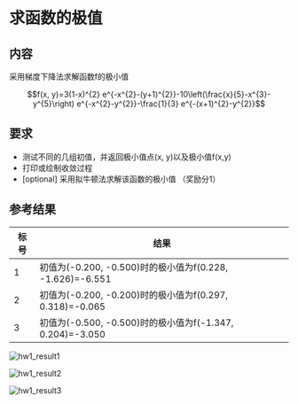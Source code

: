 # 求函数的极值
## 内容
采用梯度下降法求解函数f的极小值

$$f(x, y)=3(1-x)^{2} e^{-x^{2}-(y+1)^{2}}-10\left(\frac{x}{5}-x^{3}-y^{5}\right) e^{-x^{2}-y^{2}}-\frac{1}{3} e^{-(x+1)^{2}-y^{2}}$$

## 要求
* 测试不同的几组初值，并返回极小值点(x, y)以及极小值f(x,y)
* 打印或绘制收敛过程
* [optional] 采用拟牛顿法求解该函数的极小值 （奖励分1）

## 参考结果
标号 | 结果
-|-
1 | 初值为(-0.200, -0.500)时的极小值为f(0.228, -1.626)=-6.551
2 | 初值为(-0.200, -0.200)时的极小值为f(0.297, 0.318)=-0.065
3 | 初值为(-0.500, -0.500)时的极小值为f(-1.347, 0.204)=-3.050

![hw1_result1](/assets/hw1_result1.png)

![hw1_result2](/assets/hw1_result2.png)

![hw1_result3](/assets/hw1_result3.png)